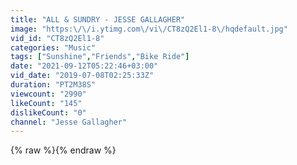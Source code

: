 ```yaml
---
title: "ALL & SUNDRY - JESSE GALLAGHER"
image: "https:\/\/i.ytimg.com\/vi\/CT8zQ2El1-8\/hqdefault.jpg"
vid_id: "CT8zQ2El1-8"
categories: "Music"
tags: ["Sunshine","Friends","Bike Ride"]
date: "2021-09-12T05:22:46+03:00"
vid_date: "2019-07-08T02:25:33Z"
duration: "PT2M38S"
viewcount: "2990"
likeCount: "145"
dislikeCount: "0"
channel: "Jesse Gallagher"
---
```

{% raw %}{% endraw %}
